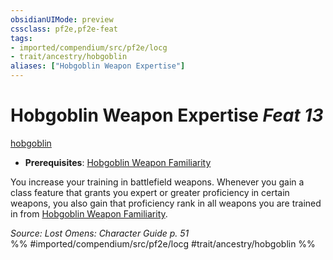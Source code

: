 ```yaml
---
obsidianUIMode: preview
cssclass: pf2e,pf2e-feat
tags:
- imported/compendium/src/pf2e/locg
- trait/ancestry/hobgoblin
aliases: ["Hobgoblin Weapon Expertise"]
---
```

# Hobgoblin Weapon Expertise  *Feat 13*  
[hobgoblin](hobgoblin-locg.md)  

- **Prerequisites**: [Hobgoblin Weapon Familiarity](hobgoblin-weapon-familiarity-locg.md)

You increase your training in battlefield weapons. Whenever you gain a class feature that grants you expert or greater proficiency in certain weapons, you also gain that proficiency rank in all weapons you are trained in from [Hobgoblin Weapon Familiarity](hobgoblin-weapon-familiarity-locg.md).

*Source: Lost Omens: Character Guide p. 51*  
%% #imported/compendium/src/pf2e/locg #trait/ancestry/hobgoblin %%